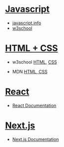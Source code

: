 # [Javascript](./javascript_basic/)

- [javascript.info](https://javascript.info/hello-world)
- [w3school](https://www.w3schools.com/js/default.asp)

# [HTML + CSS](./html%2Bcss/)

- w3school [HTML](https://www.w3schools.com/html/default.asp),
  [CSS](https://www.w3schools.com/css/default.asp)

- MDN [HTML, CSS](https://developer.mozilla.org/ko/docs/Learn/HTML)

# [React](./react_library/)

- [React Documentation](https://react.dev/learn)

# [Next.js](./nextjs_framework/)

- [Next.js Documentation](https://nextjs.org/docs)
